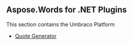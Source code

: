 ## Aspose.Words for .NET Plugins 

This section contains the Umbraco Platform
* [Quote Generator](Aspose.Umbraco.QuoteGenerator)
